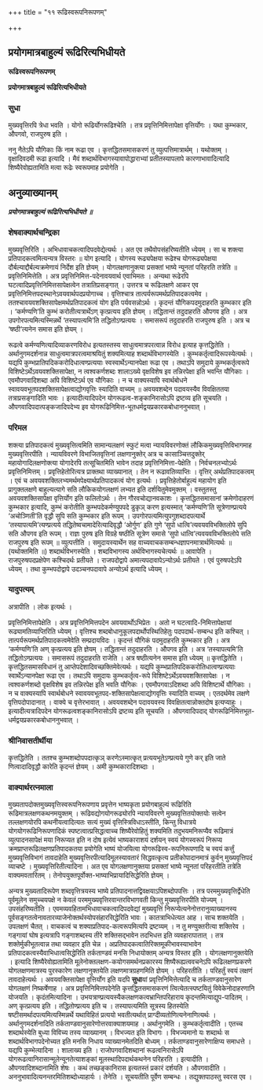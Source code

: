 +++
title = "११ रूढिस्वरूपनिरूपणम्"

+++


## प्रयोगमात्रबाहुल्यं रूढिरित्यभिधीयते

**रूढिस्वरूपनिरूपणम्**

**प्रयोगमात्रबाहुल्यं रूढिरित्यभिधीयते**

### **सुधा**

मुख्यवृत्तिरपि त्रेधा भवति । योगो रूढिर्योगरूढिश्चेति । तत्र प्रवृत्तिनिमित्तापेक्षा वृत्तिर्योगः । यथा कुम्भकार, औपगवो, राजपुरुष इति ।

ननु नैतेऽपि यौगिकाः किं नाम रूढा एव । कृत्तद्धितसमासकरणं तु व्युत्पत्तिमात्रार्थम् । यथोक्तम् । वृक्षादिवदमी रूढा इत्यादि । मैवं शब्दार्थविभागस्यावापोद्धाराभ्यां प्रतीतस्यापलापे कारणाभावादित्यादि शिष्यैरेवोह्यतामिति मत्वा रूढेः स्वरूपमाह प्रयोगेति ।

## **अनुव्याख्यानम्**

***प्रयोगमात्रबाहुल्यं रूढिरित्यभिधीयते ॥***

### **शेषवाक्यार्थचन्द्रिका**

मुख्यवृत्तिरिति । अभिधावाचकत्वादिपदवेद्येत्यर्थः । अत एव तथैवोपसंहरिष्यतीति ध्येयम् । सा च शक्त्या प्रतिपादकत्वमित्यन्यत्र विस्तरः ॥ योग इत्यादि । योगस्य रूढ्यपेक्षया रूढेश्च योगरूढ्यपेक्षया दौर्बल्याद्दौर्बल्यक्रमेणायं निर्देश इति ज्ञेयम् । योगलक्षणानुक्त्या प्रसक्तां भाष्ये न्यूनतां परिहरति तत्रेति ॥ प्रवृत्तिनिमित्तेति । अत्र प्रवृत्तिनिमित्त-पदेनावयवार्थ एवाभिमतः । अन्यथा रूढेरपि घटत्वादिप्रवृत्तिनिमित्तसापेक्षत्वेन तत्रातिप्रसङ्गात् । उत्तरत्र च रूढिलक्षणे आकर एव प्रवृत्तिनिमित्तपदस्थानेऽवयवार्थपदप्रयोगाच्च । वृत्तिश्चात्र तात्पर्यरूपमर्थप्रतिपादकत्वमेव । ततश्चावयवशक्तिसापेक्षमर्थप्रतिपादकत्वं योग इति पर्यवसन्नोऽर्थः । कृदन्तं यौगिकपदमुदाहरति कुम्भकार इति । ‘कर्मण्यणि’ति कुम्भं करोतीत्यत्रार्थेऽण् कृत्प्रत्यय इति ज्ञेयम् । तद्धितान्तं तदुदाहरति औपगव इति । अत्र उपगोरपत्यमित्यस्मिन्नर्थे ‘तस्यापत्यमि’ति तद्धितोऽण्प्रत्ययः । समासरूपं तदुदाहरति राजपुरुष इति । अत्र च ‘षष्ठी’त्यनेन समास इति ज्ञेयम् ।

रूढत्वे कर्मण्यणित्यादिव्याकरणविरोध इत्यतस्तस्य साधुत्वमात्रपरत्वान्न विरोध इत्याह कृत्तद्धितेति । अर्थानुगमदर्शनान्न साधुत्वमात्रपरत्वमाश्रयितुं शक्यमित्याह शब्दार्थविभागस्येति । कुम्भकर्तृत्वादिरूपस्येत्यर्थः । यद्यपि कुम्भप्रातिपदिककरोदिधात्वण्प्रत्ययाः स्वस्वार्थेऽन्यानपेक्षा रूढा एव । तथाऽपि समुदाये कुम्भकर्तृत्वरूपे विशिष्टेऽर्थेऽवयवशक्तिसापेक्षा, न त्वश्वकर्णशब्दः शालाऽख्ये वृक्षविशेष इव तन्निरपेक्षा इति भवन्ति यौगिकाः । एवमौपगवादिशब्दा अपि विशिष्टेऽर्थ एव यौगिकाः । न च वाक्यस्यापि स्वार्थबोधने स्वावयवभूतपदशक्तिसापेक्षत्वाद्योगवृत्तिः स्यादिति वाच्यम् ॥ अवयवशब्देन पदावयस्यैव विवक्षिततया तत्राप्रसङ्गादिति भावः । इत्यादीत्यादिपदेन योगरूढत्व-शङ्कानिरासोऽपि द्रष्टव्य इति सूचयति । औपगवादिपदात्पङ्कजादिपदेभ्य इव योगरूढिनिमित्त-भूतधर्मद्वयप्रकारकबोधाननुभवात् ।

### **परिमल**

शक्त्या प्रतिपादकत्वं मुख्यवृत्तित्वमिति सामान्यलक्षणं स्फुटं मत्वा न्यायविवरणोक्तं लौकिकमुख्यवृत्तिविभागमाह मुख्यवृत्तिरपीति । न्यायविवरणे विभाजितवृत्तिनां लक्षणानुक्तेर् अत्र च कासाञ्चित्तदुक्तेर् महायोगादिलक्षणोक्त्या योगादेरपि तत्सूचितमिति भावेन तदाह प्रवृत्तिनिमित्ता-पेक्षेति । निर्वचनलभ्योऽर्थः प्रवृत्तिनिमित्तम् । प्रवृत्तिहेतोरित्यत्र प्राक्तथा व्याख्यानात् । तेन न रूढावतिव्याप्तिः । वृत्तिर् अर्थप्रतिपादकत्वम् । एवं च अवयवशक्तिलभ्यमर्थमपेक्ष्यार्थप्रतिपादकत्वं योग इत्यर्थः । प्रवृत्तिहेतोर्बाहुल्यं महायोग इति प्रागुक्तलक्षणे बाहुल्यत्यागे सति लौकिकयोगलक्षणं लभ्यत इति दर्शयितुमेवमुक्तम् । वस्तुतस्तु अवयवशक्तिसापेक्षा वृत्तिर्योग इति फलितोऽर्थः । तेन गौरवचोद्यानवकाशः । कृत्तद्धितसमासानां क्रमेणोदाहरणं कुम्भकार इत्यादि, कुम्भं करोतीति कुम्भपदेकर्मण्युपपदे डुकृञ् करण इत्यस्मात् ‘कर्मण्यणि’ति सूत्रेणाण्प्रत्यये ‘अचोञ्णिती’ति वृद्धौ सुपि सति कुम्भकार इति रूपम् । उपगोरपत्यमित्युपगुशब्दादपत्यार्थे ‘तस्यापत्यमि’त्यण्प्रत्यये तद्धितेष्वचामादेरित्यादिवृद्धौ ‘ओर्गुण’ इति गुणे ‘सुपो धात्वि’त्यवयवविभक्तिलोपे सुपि सति औपगव इति रूपम् । राज्ञः पुरुष इति विग्रहे षष्ठीति सूत्रेण समासे ‘सुपो धात्वि’त्यवयवविभक्तिलोपे सति राजपुरुष इति रूपम् ॥ व्युत्पत्तीति । समुदायस्यार्थेन सह वाच्यवाचकसम्बन्धज्ञापनमात्रार्थमित्यर्थः ॥ (यथोक्तमिति ॥) शब्दार्थविभगस्येति । शब्दविभागस्य अर्थविभागस्यचेत्यर्थः ॥ आवापेति । राजपुरुषपदप्रक्षेपेण कश्चिदर्थः प्रतीयते । राजपदोद्वापे अमात्यपदावापेऽन्योऽर्थः प्रतीयते । एवं पुरुषपदेऽपि ध्येयम् । तथा कुम्भपदोद्वापे उदञ्चनपदावापे अन्योऽर्थ इत्यादि ध्येयम् ।

### **यादुपत्यम्**

अत्रापीति । लोक इत्यर्थः ।

प्रवृत्तिनिमित्तापेक्षेति । अत्र प्रवृत्तिनिमित्तपदेन अवयवार्थोऽभिप्रेतः । अतो न घटत्वादि-निमित्तापेक्षायां रूढ्यामतिव्याप्तिरिति ध्येयम् । वृत्तिश्च शब्दबोधानुकूलपदार्थोपस्थितिहेतुः पदपदार्थ-सम्बन्ध इति कश्चित् । तात्पर्यरूपमर्थप्रतिपादकत्वमेवेति सम्प्रदायविदः । कृदन्तं यौगिकं पदमुदाहरति कुम्भकार इति । अत्र ‘कर्मण्यणि’ति अण् कृत्प्रत्यय इति ज्ञेयम् । तद्धितान्तं तदुदाहरति । औपगव इति । अत्र ‘तस्यापत्यमि’ति तद्धितोऽण्प्रत्ययः । समासरूपं तदुदाहरति राजेति । अत्र षष्ठीत्यनेन समास इति ध्येयम् ॥ कृत्तद्धितेति । कृत्तद्धितसमासविधानं तु आप्तेपदेशादिवच्छक्तिमेवेत्यर्थः । यद्यपि कुम्भप्रातिपदिककरोतिधात्वण्प्रत्ययाः स्वार्थेऽन्यानपेक्षा रूढा एव । तथाऽपि समुदायः कुम्भकर्तृत्व-रूपे विशिष्टेऽर्थेऽवयवशक्तिसापेक्षः । न त्वश्वकर्णशब्दो वृक्षविशेष इव तन्निरपेक्ष इति भवति यौगिकः । एवमौपगवाऽदिशब्दा अपि विशिष्टार्थे यौगिकाः । न च वाक्यस्यापि स्वार्थबोधने स्वावयवभूतपद-शक्तिसापेक्षत्वाद्योगवृत्तिः स्यादिति वाच्यम् । एतदर्थमेव लक्षणे वृत्तिपदोपादानात् । वाक्ये च वृत्तेरभावात् । अवयवशब्देन पदावयवस्य विवक्षितत्वान्नोक्तदोष इत्यप्याहुः । इत्यादीत्यत्रादिपदेन योगरूढत्वशङ्कानिरासोऽपि द्रष्टव्य इति सूचयति । औपगवादिपदाद् योगरूढिनिमित्तभूत-धर्मद्वयप्रकारकबोधाननुभवात् ।

### **श्रीनिवासतीर्थीया**

कृत्तद्धितेति । ततश्च कुम्भशब्दोपपदात्कृञ् करणेऽस्मात्कृत् प्रत्ययभूतेऽण्प्रत्यये गुणे कर् इति जाते णित्वादादिवृद्धौ कारेति कृदन्तं ज्ञेयम् । अमी कुम्भकारादिशब्दाः ।

### **वाक्यार्थरत्नमाला**

मुख्यतापदोक्तमुख्यवृत्तिस्वरूपनिरूपणाय प्रवृत्तेन भाष्यकृता प्रयोगबाहुल्यं रूढिरिति रूढिमात्रलक्षणकथनमयुक्तम् । रूढिवद्योगयोगरूढ्योरपि न्यायविवरणे मुख्यवृत्तितयोक्तयोः सत्वेन तल्लक्षणयोरपि कथनीयत्वादित्यतः सत्यं मुख्यं वृत्तिस्त्रिविधाऽस्तीति, किन्तु विधात्रये योगयोगरूढिनिरूपणादिकं स्पष्टत्वात्प्रसिद्धत्वाच्च शिष्यैरेवोहितुं शक्यमिति तदुभयमनिरूप्यैव रूढिमात्रं व्युत्पादनसापेक्षं मया निरूप्यत इति न दोष इत्येवं भाष्यकाराशयं दर्शयन् स्वयं योगस्वरूपं निरूप्य क्रमप्राप्तरूढिलक्षणप्रतिपादकतया प्रयोगेति भाष्यं योजयित्वा योगरूढिस्व-रूपनिरूपणादि च स्वयं कर्त्तुं मुख्यवृत्तिविभागं तावदाहेति मुख्यवृत्तिरपीत्यादिमूलस्यावतारं सिद्धवत्कृत्य प्रतीकोपादानमात्रं कुर्वन् मुख्यवृत्तिपदं व्याचष्टे । मुख्यवृत्तिरितीत्यादिना । अत एव योगलक्षणानुक्तया प्रसक्तां भाष्ये न्यूनतां परिहरतीति तत्रेति वाक्यमवतारितम् । तेनोपयुक्तपूर्वोक्त-भाष्याभिप्रायादिसिद्धेरिति ज्ञेयम् ।

अन्यत्र मुख्यतादिरूपेण शब्दवृत्तित्रयस्य भाष्ये प्रतिपादनात्तद्विवक्षयाऽपिशब्दोपपत्तिः । तत्र परममुख्यवृत्तिर्द्वेधेति पूर्वमूलेन समुच्चयपक्षे न केवलं परममुख्यवृत्तिरवान्तरविभागवती किन्तु मुख्यवृत्तिरपीति योज्यम् । उपसंहरिष्यतीति । एवमव्यवहितामभिधावाचकत्वादिपदवेद्यां मुख्यवृत्तिं निरूप्येत्यनेनोत्तरानुव्याख्यानस्य पूर्वसङ्गतत्वेनावतारव्याजेनोक्तर्थस्योपसंहारसिद्धेरिति भावः । कातत्राभिधेत्यत आह । साच शक्तयेति । उपलक्षणं चैतत् । वाचकत्वं च शक्याप्रतिपाद-कत्वरूपमित्यपि द्रष्टव्यम् । न तु मण्युक्तरीत्या शक्तिरेव । गङ्गायां घोष इत्यत्रापि गङ्गाशब्दस्य तीरे शक्तिसद्भावेन तदभिधत्त इति व्यवहारापातात् । तत्र शक्तेर्मुकीभूतत्वान्न तथा व्यवहार इति चेन्न । अप्रतिपादकत्वातिरिक्तमूकीभावस्याभावेन प्रतिपादकत्वस्यैवाभिधात्वसिद्धेरिति तर्कताण्डवं मनसि निधायोक्तम् अन्यत्र विस्तर इति । योगलक्षणानुक्तयेति । इत्यादि शिष्यैरेवोह्यतामिति मूलेनोक्तलक्षण-कयोगसमर्थनप्रकारस्य शिष्यैरूह्यत्ववचनेऽपि रूढिलक्षणप्रकरणे योगलक्षणमात्रस्य पुरस्कारेण लक्षणानुक्तयेति लक्षणमात्रग्रहणमिति ज्ञेयम् । परिहरतीति । परिहर्तुं स्वयं लक्षणं तावदाहेत्यर्थः । अवयवक्तिसापेक्षा वृत्तिर्योग इति यदपि **सुधा**यां प्रवृत्तिनिमित्तेत्यादि च तर्कताण्डवानुसारेण योगलक्षणं निष्कर्षेणाह । अत्र प्रवृत्तिनिमित्तपदेनेति कृत्तद्धितसमासकरणं त्वित्येतत्स्पष्टयितुं विवेकेनोदाहरणानि योजयति । कृदंतमित्यादिना । उभयत्राण्प्रत्ययस्यैकलक्षणकत्वभ्रान्तिपरिहाराय कृदन्तमित्याद्युप-पादितम् । अण् कृत्प्रत्यय इति । तद्धितोण्प्रत्यय इति च । तस्यापत्यमिति सूत्रस्य हितस्येति षष्टीसमर्थादपत्यमित्यस्मिन्नर्थे यथाविहितं प्रत्ययो भवतीत्यर्थात् प्राग्दीव्यतोणित्यनेनाणित्यर्थः । अर्थानुगमदर्शनादिति तर्कताण्डवानुसारेणोत्तरवाक्याशयमाह । अर्थानुगमेति । कुम्भकर्तृत्वादीति । एतच्च शब्दार्थस्येति बुध्या विविच्य तस्य व्याख्यानम् । विभज्यत इति विभागः । विभज्यमानो यः शब्दार्थः स शब्दार्थविभागपदेनोच्यत इति मनसि निधाय व्याख्यानमेतदिति बोध्यम् । तर्कताण्डवानुसारेणाक्षिप्य समाधत्ते । यद्यपि कुम्भेत्यादिना । शालाख्य इति । राजोपगवादिशब्दानां रूढत्वनिरासेऽपि योगरूढत्वानिरासान्मूलेन्यूनतेत्याशङ्कां मूलस्थादिपदार्थकथनेन परिहरति । इत्यादीति । औपगवादिशब्दानामिति शेषः । कथं तच्छङ्कानिरास इत्यतस्तं प्रकारं दर्शयति । औपगवादीति । अननुभावादित्यनन्तरमितिशब्दोध्याहार्यः । तेनेति । सूचयतीति पूर्वेण सम्बन्धः । तद्युक्तपाठस्तु स्वरस एव ।





